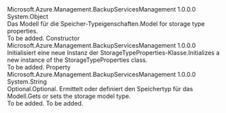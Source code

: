 <Type Name="StorageTypeProperties" FullName="Microsoft.Azure.Management.BackupServices.Models.StorageTypeProperties">
  <TypeSignature Language="C#" Value="public class StorageTypeProperties" />
  <TypeSignature Language="ILAsm" Value=".class public auto ansi beforefieldinit StorageTypeProperties extends System.Object" />
  <TypeSignature Language="DocId" Value="T:Microsoft.Azure.Management.BackupServices.Models.StorageTypeProperties" />
  <TypeSignature Language="VB.NET" Value="Public Class StorageTypeProperties" />
  <TypeSignature Language="F#" Value="type StorageTypeProperties = class" />
  <AssemblyInfo>
    <AssemblyName>Microsoft.Azure.Management.BackupServicesManagement</AssemblyName>
    <AssemblyVersion>1.0.0.0</AssemblyVersion>
  </AssemblyInfo>
  <Base>
    <BaseTypeName>System.Object</BaseTypeName>
  </Base>
  <Interfaces />
  <Docs>
    <summary>
            <span data-ttu-id="c833f-101">Das Modell für die Speicher-Typeigenschaften.</span><span class="sxs-lookup"><span data-stu-id="c833f-101">Model for storage type properties.</span></span>
            </summary>
    <remarks>To be added.</remarks>
  </Docs>
  <Members>
    <Member MemberName=".ctor">
      <MemberSignature Language="C#" Value="public StorageTypeProperties ();" />
      <MemberSignature Language="ILAsm" Value=".method public hidebysig specialname rtspecialname instance void .ctor() cil managed" />
      <MemberSignature Language="DocId" Value="M:Microsoft.Azure.Management.BackupServices.Models.StorageTypeProperties.#ctor" />
      <MemberSignature Language="VB.NET" Value="Public Sub New ()" />
      <MemberType>Constructor</MemberType>
      <AssemblyInfo>
        <AssemblyName>Microsoft.Azure.Management.BackupServicesManagement</AssemblyName>
        <AssemblyVersion>1.0.0.0</AssemblyVersion>
      </AssemblyInfo>
      <Parameters />
      <Docs>
        <summary>
            <span data-ttu-id="c833f-102">Initialisiert eine neue Instanz der StorageTypeProperties-Klasse.</span><span class="sxs-lookup"><span data-stu-id="c833f-102">Initializes a new instance of the StorageTypeProperties class.</span></span>
            </summary>
        <remarks>To be added.</remarks>
      </Docs>
    </Member>
    <Member MemberName="StorageModelType">
      <MemberSignature Language="C#" Value="public string StorageModelType { get; set; }" />
      <MemberSignature Language="ILAsm" Value=".property instance string StorageModelType" />
      <MemberSignature Language="DocId" Value="P:Microsoft.Azure.Management.BackupServices.Models.StorageTypeProperties.StorageModelType" />
      <MemberSignature Language="VB.NET" Value="Public Property StorageModelType As String" />
      <MemberSignature Language="F#" Value="member this.StorageModelType : string with get, set" Usage="Microsoft.Azure.Management.BackupServices.Models.StorageTypeProperties.StorageModelType" />
      <MemberType>Property</MemberType>
      <AssemblyInfo>
        <AssemblyName>Microsoft.Azure.Management.BackupServicesManagement</AssemblyName>
        <AssemblyVersion>1.0.0.0</AssemblyVersion>
      </AssemblyInfo>
      <ReturnValue>
        <ReturnType>System.String</ReturnType>
      </ReturnValue>
      <Docs>
        <summary>
            <span data-ttu-id="c833f-103">Optional.</span><span class="sxs-lookup"><span data-stu-id="c833f-103">Optional.</span></span> <span data-ttu-id="c833f-104">Ermittelt oder definiert den Speichertyp für das Modell.</span><span class="sxs-lookup"><span data-stu-id="c833f-104">Gets or sets the storage model type.</span></span>
            </summary>
        <value>To be added.</value>
        <remarks>To be added.</remarks>
      </Docs>
    </Member>
  </Members>
</Type>